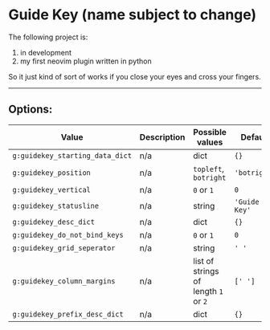 # Guide Key (name subject to change)

The following project is:

1. in development
2. my first neovim plugin written in python

So it just kind of sort of works if you close your eyes and cross your fingers.

--------------------------------------------------------------------------------
## Options:

| Value                           | Description | Possible values                      | Default       |
|---------------------------------|-------------|--------------------------------------|---------------|
| `g:guidekey_starting_data_dict` | n/a         | dict                                 | `{}`          |
| `g:guidekey_position`           | n/a         | `topleft`, `botright`                | `'botright'`  |
| `g:guidekey_vertical`           | n/a         | `0` or `1`                           | `0`           |
| `g:guidekey_statusline`         | n/a         | string                               | `'Guide Key'` |
| `g:guidekey_desc_dict`          | n/a         | dict                                 | `{}`          |
| `g:guidekey_do_not_bind_keys`   | n/a         | `0` or `1`                           | `0`           |
| `g:guidekey_grid_seperator`     | n/a         | string                               | `' '`         |
| `g:guidekey_column_margins`     | n/a         | list of strings of length `1` or `2` | `[' ']`       |
| `g:guidekey_prefix_desc_dict`   | n/a         | dict                                 | `{}`          |
